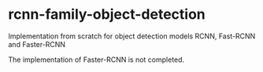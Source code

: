 # rcnn-family-object-detection
Implementation from scratch for object detection models RCNN, Fast-RCNN and Faster-RCNN

The implementation of Faster-RCNN is not completed.
